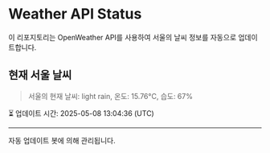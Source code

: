 
# Weather API Status

이 리포지토리는 OpenWeather API를 사용하여 서울의 날씨 정보를 자동으로 업데이트합니다.

## 현재 서울 날씨
> 서울의 현재 날씨: light rain, 온도: 15.76°C, 습도: 67%

⏳ 업데이트 시간: 2025-05-08 13:04:36 (UTC)

---
자동 업데이트 봇에 의해 관리됩니다.
